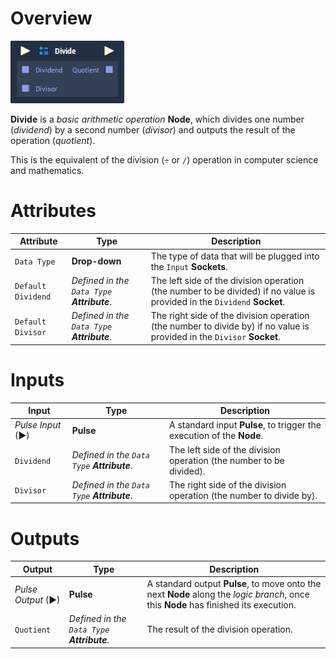# Overview

![](../../.gitbook/assets/node-divide.png)

**Divide** is a *basic arithmetic operation* **Node**, which divides one number (*dividend*) by a second number (*divisor*) and outputs the result of the operation (*quotient*).

This is the equivalent of the division (`÷` or `/`) operation in computer science and mathematics.

# Attributes

|Attribute|Type|Description|
|---|---|---|
|`Data Type`|**Drop-down**|The type of data that will be plugged into the `Input` **Sockets**.|
|`Default Dividend`|*Defined in the `Data Type` **Attribute***.|The left side of the division operation (the number to be divided) if no value is provided in the `Dividend` **Socket**.|
|`Default Divisor`|*Defined in the `Data Type` **Attribute***.|The right side of the division operation (the number to divide by) if no value is provided in the `Divisor` **Socket**.|

# Inputs

|Input|Type|Description|
|---|---|---|
|*Pulse Input* (►)|**Pulse**|A standard input **Pulse**, to trigger the execution of the **Node**.|
|`Dividend`|*Defined in the `Data Type` **Attribute***.|The left side of the division operation (the number to be divided).|
|`Divisor`|*Defined in the `Data Type` **Attribute***.|The right side of the division operation (the number to divide by).|

# Outputs

|Output|Type|Description|
|---|---|---|
|*Pulse Output* (►)|**Pulse**|A standard output **Pulse**, to move onto the next **Node** along the *logic branch*, once this **Node** has finished its execution.|
|`Quotient`|*Defined in the `Data Type` **Attribute**.*|The result of the division operation.|